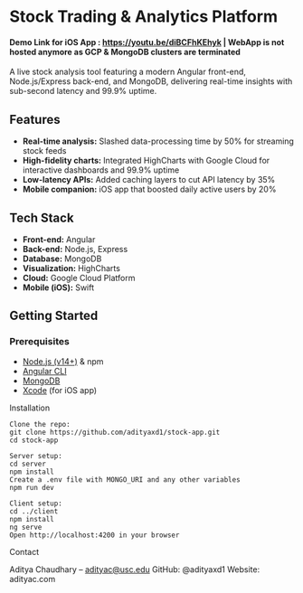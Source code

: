 # Stock Trading & Analytics Platform 

#### Demo Link for iOS App : https://youtu.be/diBCFhKEhyk | WebApp is not hosted anymore as GCP & MongoDB clusters are terminated

A live stock analysis tool featuring a modern Angular front-end, Node.js/Express back-end, and MongoDB, delivering real-time insights with sub-second latency and 99.9% uptime.

## Features

- **Real-time analysis:** Slashed data-processing time by 50% for streaming stock feeds  
- **High-fidelity charts:** Integrated HighCharts with Google Cloud for interactive dashboards and 99.9% uptime  
- **Low-latency APIs:** Added caching layers to cut API latency by 35%  
- **Mobile companion:** iOS app that boosted daily active users by 20%

## Tech Stack

- **Front-end:** Angular  
- **Back-end:** Node.js, Express  
- **Database:** MongoDB  
- **Visualization:** HighCharts  
- **Cloud:** Google Cloud Platform  
- **Mobile (iOS):** Swift  

## Getting Started

### Prerequisites

- [Node.js (v14+)](https://nodejs.org/) & npm  
- [Angular CLI](https://angular.io/cli)  
- [MongoDB](https://www.mongodb.com/)  
- [Xcode](https://developer.apple.com/xcode/) (for iOS app)  


Installation

    Clone the repo:
    git clone https://github.com/adityaxd1/stock-app.git
    cd stock-app

    Server setup:
    cd server
    npm install
    Create a .env file with MONGO_URI and any other variables
    npm run dev

    Client setup:
    cd ../client
    npm install
    ng serve
    Open http://localhost:4200 in your browser



Contact

Aditya Chaudhary – adityac@usc.edu
GitHub: @adityaxd1
Website: adityac.com
